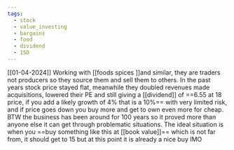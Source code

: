 ```yaml
---
tags:
  - stock
  - value_investing
  - bargains
  - food
  - dividend
  - 15D
---
```

[[01-04-2024]]
Working with [[foods spices ]]and similar, they are traders not producers so they source them and sell them to others.
In the past years stock price stayed flat, meanwhile they doubled revenues made acquisitions, lowered their PE and still giving a [[dividend]] of ==6.55 at 18 price, if you add a likely growth of 4% that is a 10%== with very limited risk, and if price goes down you buy more and get to own even more for cheap.
BTW the business has been around for 100 years so it proved more than anyone else it can get through problematic situations.
The ideal situation is when you ==buy something like this at [[book value]]== which is not far from, it should get to 15 but at this point it is already a nice buy IMO